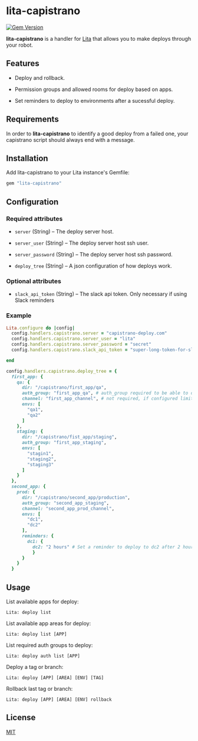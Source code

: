 # lita-capistrano

[![Gem Version](https://badge.fury.io/rb/lita-capistrano.png)](http://badge.fury.io/rb/lita-capistrano)

**lita-capistrano** is a handler for [Lita](https://www.lita.io/) that allows you to make deploys through your robot.

## Features

* Deploy and rollback.

* Permission groups and allowed rooms for deploy based on apps.

* Set reminders to deploy to environments after a sucessful deploy.

## Requirements

In order to **lita-capistrano** to identify a good deploy from a failed one, your capistrano script should always end with a message.

## Installation

Add lita-capistrano to your Lita instance's Gemfile:

``` ruby
gem "lita-capistrano"
```

## Configuration

### Required attributes

* `server` (String) – The deploy server host.

* `server_user` (String) – The deploy server host ssh user.

* `server_password` (String) – The deploy server host ssh password.

* `deploy_tree` (String) – A json configuration of how deploys work.

### Optional attributes

* `slack_api_token` (String) – The slack api token. Only necessary if using Slack reminders

### Example

``` ruby
Lita.configure do |config|
  config.handlers.capistrano.server = "capistrano-deploy.com"
  config.handlers.capistrano.server_user = "lita"
  config.handlers.capistrano.server_password = "secret"
  config.handlers.capistrano.slack_api_token = "super-long-token-for-slack-api"  # not required, if not using Slack reminders

end

config.handlers.capistrano.deploy_tree = {
  first_app: {
    qa: {
      dir: "/capistrano/first_app/qa",
      auth_group: "first_app_qa", # auth_group required to be able to deploy
      channel: "first_app_channel", # not required, if configured limits deploys to this channel
      envs: [
        "qa1",
        "qa2"
      ]
    },
    staging: {
      dir: "/capistrano/fist_app/staging",
      auth_group: "first_app_staging",
      envs: [
        "stagin1",
        "staging2",
        "staging3"
      ]
    }
  },
  second_app: {
    prod: {
      dir: "/capistrano/second_app/production",
      auth_group: "second_app_staging",
      channel: "second_app_prod_channel",
      envs: [
        "dc1",
        "dc2"
      ],
      reminders: {
        dc1: {
          dc2: "2 hours" # Set a reminder to deploy to dc2 after 2 hours from the dc1 deploy success.
          }  
      }
    }
  }
```

## Usage

List available apps for deploy:

```
Lita: deploy list
```

List available app areas for deploy:

```
Lita: deploy list [APP]
```

List required auth groups to deploy:

```
Lita: deploy auth list [APP]
```

Deploy a tag or branch:

```
Lita: deploy [APP] [AREA] [ENV] [TAG]
```

Rollback last tag or branch:

```
Lita: deploy [APP] [AREA] [ENV] rollback
```

## License

[MIT](http://opensource.org/licenses/MIT)
